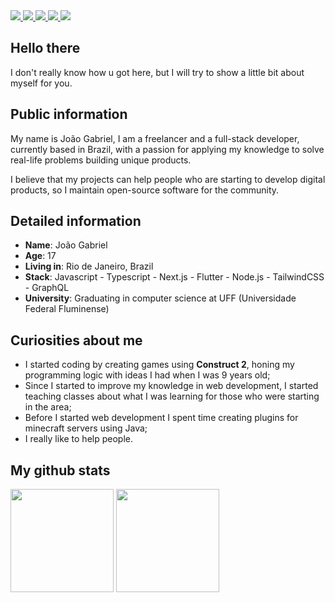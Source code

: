 
<div>
    <a target='_blank' href="https://twitter.com/juaozin_">
        <img src="https://img.shields.io/badge/Twitter-1DA1F2?style=for-the-badge&logo=twitter&logoColor=white">
    </a>
    <a target='_blank' href="https://www.instagram.com/marinho.jao/">
        <img src="https://img.shields.io/badge/Instagram-E4405F?style=for-the-badge&logo=instagram&logoColor=white">
    </a>
    <a target='_blank' href="https://www.linkedin.com/in/jo%C3%A3o-lima-60673b233/">
        <img src="https://img.shields.io/badge/LinkedIn-0077B5?style=for-the-badge&logo=linkedin&logoColor=white">
    </a>
    <a target='_blank' href="https://dev.to/joaolima">
        <img src="https://img.shields.io/badge/dev.to-0A0A0A?style=for-the-badge&logo=dev.to&logoColor=white">
    </a>
    <a target='_blank' href="jg.limamarinho202@gmail.com">
        <img src="https://img.shields.io/badge/Gmail-D14836?style=for-the-badge&logo=gmail&logoColor=white">
    </a>
</div>

## Hello there

I don't really know how u got here, but I will try to show a little bit about myself for you.

## Public information

My name is João Gabriel, I am a freelancer and a full-stack developer, currently based in Brazil, with a passion for applying my knowledge to solve real-life problems building unique products. 

I believe that my projects can help people who are starting to develop digital products, so I maintain open-source software for the community.

## Detailed information

* **Name**: João Gabriel
* **Age**: 17
* **Living in**: Rio de Janeiro, Brazil
* **Stack**: Javascript - Typescript - Next.js - Flutter - Node.js - TailwindCSS - GraphQL
* **University**: Graduating in computer science at UFF (Universidade Federal Fluminense)

## Curiosities about me

* I started coding by creating games using **Construct 2**, honing my programming logic with ideas I had when I was 9 years old;
* Since I started to improve my knowledge in web development, I started teaching classes about what I was learning for those who were starting in the area;
* Before I started web development I spent time creating plugins for minecraft servers using Java;
* I really like to help people.

## My github stats

<div>
<img height="165em" width: "100em" src="https://github-readme-stats-sigma-five.vercel.app/api?username=JoaoGabriel-Lima&theme=dracula" />
<img height="165em" width: "100em" src="https://github-readme-stats-sigma-five.vercel.app/api/top-langs/?username=JoaoGabriel-Lima&layout=compact&theme=dracula&include_all_commits=true" />
</div>


